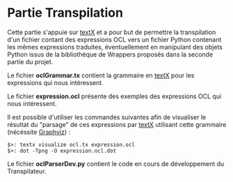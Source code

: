 # Partie Transpilation

Cette partie s'appuie sur [textX](https://github.com/textX/textX "textX' GitHub HomePage") et a pour but de permettre la transpilation d'un fichier contant des expressions OCL vers un fichier Python contenant les mêmes expressions traduites, éventuellement en manipulant des objets Python issus de la bibliothèque de Wrappers proposés dans la seconde partie du projet.

Le fichier __oclGrammar.tx__ contient la grammaire en [textX](https://github.com/textX/textX "textX' GitHub HomePage") pour les expressions qui nous intéressent.

Le fichier __expression.ocl__ présente des exemples des expressions OCL qui nous intéressent.

Il est possible d'utiliser les commandes suivantes afin de visualiser le résultat du "parsage" de ces expressions par [textX](https://github.com/textX/textX "textX' GitHub HomePage") utilisant cette grammaire (nécéssite [Graphviz](https://www.graphviz.org/ "Graphviz' Homepage")) :
```
$>: textx visualize ocl.tx expression.ocl
$>: dot -Tpng -O expression.ocl.dot
```

Le fichier __oclParserDev.py__ contient le code en cours de développement du Transpilateur.
